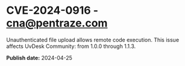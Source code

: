 # CVE-2024-0916 - cna@pentraze.com

Unauthenticated file upload allows remote code execution.
This issue affects UvDesk Community: from 1.0.0 through 1.1.3.



**Publish date:** 2024-04-25
